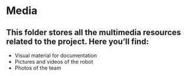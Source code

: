 # Media

This folder stores all the multimedia resources related to the project. Here you’ll find:
-
* Visual material for documentation
* Pictures and videos of the robot
* Photos of the team
